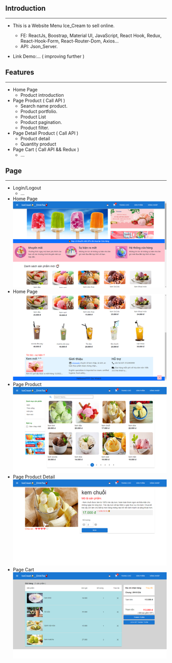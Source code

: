 ## Introduction
***
- This is a Website Menu Ice_Cream to sell online. 
  - FE: ReactJs, Boostrap, Material UI, JavaScript, React Hook, Redux, React-Hook-Form, React-Router-Dom, Axios...
  - API: Json_Server.

- Link Demo:... ( improving further ) 

## Features
***
- Home Page
    - Product introduction 
- Page Product ( Call API )
    - Search name product.
    - Product portfolio.
    - Product List
    - Product pagination.
    - Product filter.
- Page Detail Product ( Call API )
    - Product detail 
    - Quantity product
- Page Cart ( Call API && Redux )
    - ...


## Page
***
- Login/Logout
  - ... 
- Home Page
![img1](./public/img1.png)
- Home Page
![img2](./public/img2.png)
- Page Product
![img3](./public/img3.png)
- Page Product Detail
![img4](./public/img4.png)
- Page Cart 
![img5](./public/img5.png) 
